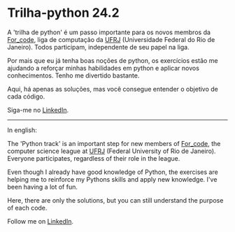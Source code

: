 # Trilha-python 24.2

A 'trilha de python' é um passo importante para os novos membros da [For_code](https://www.instagram.com/forcodeufrj/), liga de computação da [UFRJ](https://ufrj.br/) (Universidade Federal do Rio de Janeiro). Todos participam, independente de seu papel na liga.

Por mais que eu já tenha boas noções de python, os exercícios estão me ajudando a reforçar minhas habilidades em python e aplicar novos conhecimentos. Tenho me divertido bastante. 

Aqui, há apenas as soluções, mas você consegue entender o objetivo de cada código.


Siga-me no [LinkedIn](https://www.linkedin.com/in/mateusmagalhaes/).

----------------------
In english:

The 'Python track' is an important step for new members of [For_code](https://www.instagram.com/forcodeufrj/), the computer science league at [UFRJ](https://ufrj.br/) (Federal University of Rio de Janeiro). Everyone participates, regardless of their role in the league.

Even though I already have good knowledge of Python, the exercises are helping me to reinforce my Pythons skills and apply new knowledge. I've been having a lot of fun.

Here, there are only the solutions, but you can still understand the purpose of each code.

Follow me on [LinkedIn](https://www.linkedin.com/in/mateusmagalhaes/).
